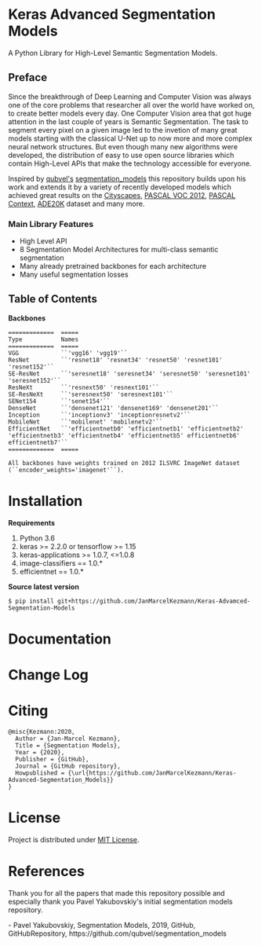 # Keras Advanced Segmentation Models
A Python Library for High-Level Semantic Segmentation Models.

## Preface
<p>Since the breakthrough of Deep Learning and Computer Vision was always one of the core problems that researcher all over the world have worked on, to create better models every day. One Computer Vision area that got huge attention in the last couple of years is Semantic Segmentation. The task to segment every pixel on a given image led to the invetion of many great models starting with the classical U-Net up to now more and more complex neural network structures. But even though many new algorithms were developed, the distribution of easy to use open source libraries which contain High-Level APIs that make the technology accessible for everyone.</p>
<p>Inspired by <a href="https://github.com/qubvel">qubvel's</a> <a href="https://github.com/qubvel/segmentation_models">segmentation_models</a> this repository builds upon his work and extends it by a variety of recently developed models which achieved great results on the <a href="https://www.cityscapes-dataset.com/">Cityscapes</a>, <a href="http://host.robots.ox.ac.uk/pascal/VOC/voc2012/">PASCAL VOC 2012</a>, <a href="https://cs.stanford.edu/~roozbeh/pascal-context/">PASCAL Context</a>, <a href="https://groups.csail.mit.edu/vision/datasets/ADE20K/">ADE20K</a> dataset and many more.</p>

### Main Library Features
- High Level API
- 8 Segmentation Model Architectures for multi-class semantic segmentation
- Many already pretrained backbones for each architecture
- Many useful segmentation losses

## Table of Contents


**Backbones**

    =============  ===== 
    Type           Names
    =============  =====
    VGG            ``'vgg16' 'vgg19'``
    ResNet         ``'resnet18' 'resnet34' 'resnet50' 'resnet101' 'resnet152'``
    SE-ResNet      ``'seresnet18' 'seresnet34' 'seresnet50' 'seresnet101' 'seresnet152'``
    ResNeXt        ``'resnext50' 'resnext101'``
    SE-ResNeXt     ``'seresnext50' 'seresnext101'``
    SENet154       ``'senet154'``
    DenseNet       ``'densenet121' 'densenet169' 'densenet201'`` 
    Inception      ``'inceptionv3' 'inceptionresnetv2'``
    MobileNet      ``'mobilenet' 'mobilenetv2'``
    EfficientNet   ``'efficientnetb0' 'efficientnetb1' 'efficientnetb2' 'efficientnetb3' 'efficientnetb4' 'efficientnetb5' efficientnetb6' efficientnetb7'``
    =============  =====

    All backbones have weights trained on 2012 ILSVRC ImageNet dataset (``encoder_weights='imagenet'``). 

# Installation

**Requirements**
1) Python 3.6
2) keras >= 2.2.0 or tensorflow >= 1.15
3) keras-applications >= 1.0.7, <=1.0.8
4) image-classifiers == 1.0.*
5) efficientnet == 1.0.*

**Source latest version**

    $ pip install git+https://github.com/JanMarcelKezmann/Keras-Advamced-Segmentation-Models

# Documentation

# Change Log

# Citing

    @misc{Kezmann:2020,
      Author = {Jan-Marcel Kezmann},
      Title = {Segmentation Models},
      Year = {2020},
      Publisher = {GitHub},
      Journal = {GitHub repository},
      Howpublished = {\url{https://github.com/JanMarcelKezmann/Keras-Advanced-Segmentation_Models}}
    } 
    
# License

Project is distributed under <a href="https://github.com/JanMarcelKezmann/Keras-Advanced-Segmentation-Models/blob/master/LICENSE">MIT License</a>.

# References
<p>Thank you for all the papers that made this repository possible and especially thank you Pavel Yakubovskiy's initial segmentation models repository.</p>
- Pavel Yakubovskiy, Segmentation Models, 2019, GitHub, GitHubRepository, https://github.com/qubvel/segmentation_models


